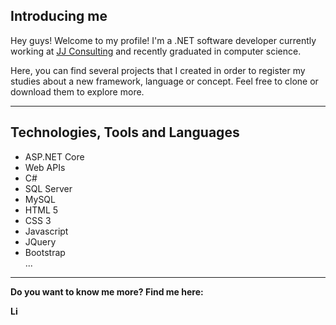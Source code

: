 <h2>Introducing me</h2>
<p>Hey guys! Welcome to my profile! I'm a .NET software developer currently working at <a target="_blank" href="https://www.jjconsulting.com.br">JJ Consulting</a> and recently graduated in computer science.</p>

<p>Here, you can find several projects that I created in order to register my studies about a new framework, language or concept. Feel free to clone or download them to explore more.</p>
  
---
<h2>Technologies, Tools and Languages</h2>

<ul>
  <li>ASP.NET Core</li>
  <li>Web APIs</li>
  <li>C#</li>
  <li>SQL Server</li>
  <li>MySQL</li>
  <li>HTML 5</li>
  <li>CSS 3</li>
  <li>Javascript</li>
  <li>JQuery</li>
  <li>Bootstrap</li>
  ...
</ul>

---
<p><strong>Do you want to know me more? Find me here:<strong></p>
<a target="_blank" href="https://www.linkedin.com/in/paulo-silas-dos-anjos-oliveira-a0819b9b/">
  <img align="left" alt="LinkdeIN" width="16px" src="https://cdn.jsdelivr.net/npm/simple-icons@v3/icons/linkedin.svg" />
